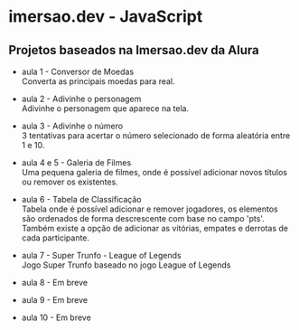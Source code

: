 # imersao.dev - JavaScript

## **Projetos baseados na Imersao.dev da Alura**

* aula 1 - Conversor de Moedas  
Converta as principais moedas para real.  

* aula 2 - Adivinhe o personagem  
Adivinhe o personagem que aparece na tela.  

* aula 3 - Adivinhe o número  
3 tentativas para acertar o número selecionado de forma aleatória entre 1 e 10.  

* aula 4 e 5 - Galeria de Filmes  
Uma pequena galeria de filmes, onde é possível adicionar novos títulos ou remover os existentes. 

* aula 6 - Tabela de Classificação  
Tabela onde é possível adicionar e remover jogadores, os elementos são ordenados de forma descrescente com base no campo 'pts'. Também existe a opção de adicionar as vitórias, empates e derrotas de cada participante.  

* aula 7 - Super Trunfo - League of Legends  
Jogo Super Trunfo baseado no jogo League of Legends  

* aula 8 - Em breve
* aula 9 - Em breve
* aula 10 - Em breve
